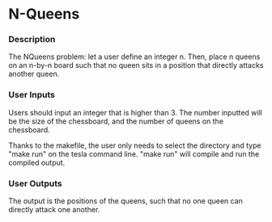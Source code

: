 # N-Queens
### Description
The NQueens problem: let a user define an integer n. Then, place n queens on an n-by-n board such that no queen sits in a position that directly attacks another queen.

### User Inputs
Users should input an integer that is higher than 3. The number inputted will be the size of the chessboard, and the number of queens on the chessboard. 

Thanks to the makefile, the user only needs to select the directory and type "make run" on the tesla command line. "make run" will compile and run the compiled output.

### User Outputs
The output is the positions of the queens, such that no one queen can directly attack one another.


